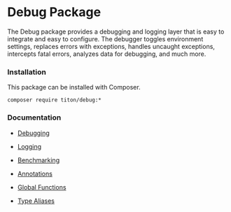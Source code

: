 # Debug Package #

The Debug package provides a debugging and logging layer that is easy to integrate and easy to configure. The debugger toggles environment settings, replaces errors with exceptions, handles uncaught exceptions,
intercepts fatal errors, analyzes data for debugging, and much more.

### Installation ###

This package can be installed with Composer.

```shell
composer require titon/debug:*
```

### Documentation ###

* [Debugging](debugging.md)
* [Logging](logging.md)
* [Benchmarking](benchmarking.md)


* [Annotations](annotations.md)
* [Global Functions](functions.md)
* [Type Aliases](types.md)
